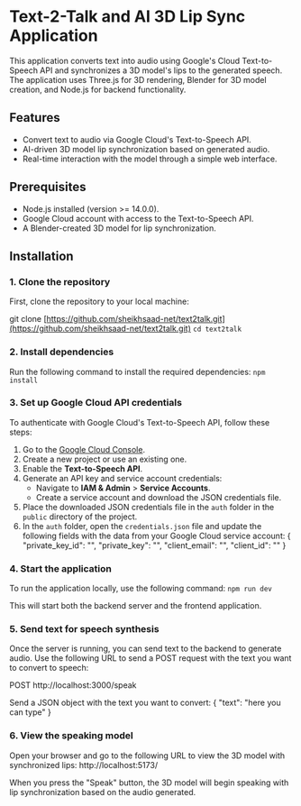 # Text-2-Talk and AI 3D Lip Sync Application

This application converts text into audio using Google's Cloud Text-to-Speech API and synchronizes a 3D model's lips to the generated speech. The application uses Three.js for 3D rendering, Blender for 3D model creation, and Node.js for backend functionality.

## Features

- Convert text to audio via Google Cloud's Text-to-Speech API.
- AI-driven 3D model lip synchronization based on generated audio.
- Real-time interaction with the model through a simple web interface.

## Prerequisites

- Node.js installed (version >= 14.0.0).
- Google Cloud account with access to the Text-to-Speech API.
- A Blender-created 3D model for lip synchronization.

## Installation

### 1. Clone the repository

First, clone the repository to your local machine:

git clone [https://github.com/sheikhsaad-net/text2talk.git](https://github.com/sheikhsaad-net/text2talk.git) `cd text2talk`

### 2. Install dependencies

Run the following command to install the required dependencies: `npm install`


### 3. Set up Google Cloud API credentials

To authenticate with Google Cloud's Text-to-Speech API, follow these steps:

1. Go to the [Google Cloud Console](https://console.cloud.google.com/).
2. Create a new project or use an existing one.
3. Enable the **Text-to-Speech API**.
4. Generate an API key and service account credentials:
   - Navigate to **IAM & Admin** > **Service Accounts**.
   - Create a service account and download the JSON credentials file.
5. Place the downloaded JSON credentials file in the `auth` folder in the `public` directory of the project.
6. In the `auth` folder, open the `credentials.json` file and update the following fields with the data from your Google Cloud service account: { "private_key_id": "", "private_key": "", "client_email": "", "client_id": "" }

### 4. Start the application

To run the application locally, use the following command: `npm run dev`

This will start both the backend server and the frontend application.

### 5. Send text for speech synthesis

Once the server is running, you can send text to the backend to generate audio. Use the following URL to send a POST request with the text you want to convert to speech:

POST http://localhost:3000/speak

Send a JSON object with the text you want to convert: { "text": "here you can type" }

### 6. View the speaking model

Open your browser and go to the following URL to view the 3D model with synchronized lips: http://localhost:5173/

When you press the "Speak" button, the 3D model will begin speaking with lip synchronization based on the audio generated.
